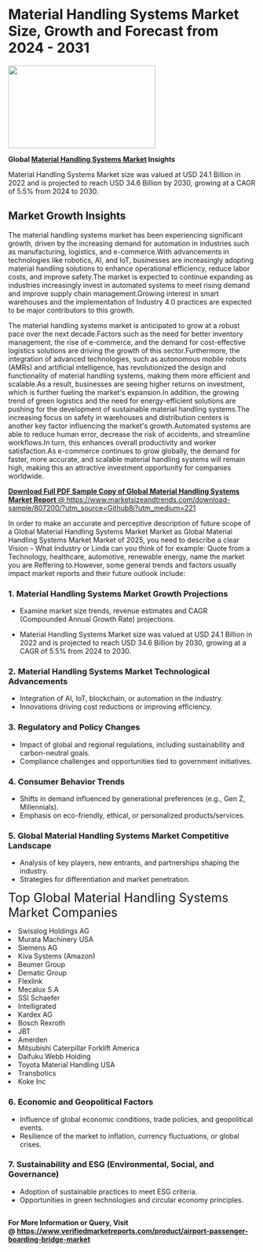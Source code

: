 <H1>Material Handling Systems Market Size, Growth and Forecast from 2024 - 2031</H1><img class="aligncenter size-medium wp-image-584254" src="https://thirdeyenews.in/wp-content/uploads/2024/09/Global-Market-Research-300x168.jpeg" alt="" width="300" height="168" /><p><strong>Global&nbsp;<a href="https://www.marketsizeandtrends.com/download-sample/807200/?utm_source=Github8j?utm_medium=221">Material Handling Systems Market</a> Insights</strong></p><p>Material Handling Systems Market size was valued at USD 24.1 Billion in 2022 and is projected to reach USD 34.6 Billion by 2030, growing at a CAGR of 5.5% from 2024 to 2030.</p><p><h2>Market Growth Insights</h2> <p>The material handling systems market has been experiencing significant growth, driven by the increasing demand for automation in industries such as manufacturing, logistics, and e-commerce.With advancements in technologies like robotics, AI, and IoT, businesses are increasingly adopting material handling solutions to enhance operational efficiency, reduce labor costs, and improve safety.The market is expected to continue expanding as industries increasingly invest in automated systems to meet rising demand and improve supply chain management.Growing interest in smart warehouses and the implementation of Industry 4.0 practices are expected to be major contributors to this growth.</p> <p><a href="#"></a></p> <p>The material handling systems market is anticipated to grow at a robust pace over the next decade.Factors such as the need for better inventory management, the rise of e-commerce, and the demand for cost-effective logistics solutions are driving the growth of this sector.Furthermore, the integration of advanced technologies, such as autonomous mobile robots (AMRs) and artificial intelligence, has revolutionized the design and functionality of material handling systems, making them more efficient and scalable.As a result, businesses are seeing higher returns on investment, which is further fueling the market's expansion.In addition, the growing trend of green logistics and the need for energy-efficient solutions are pushing for the development of sustainable material handling systems.The increasing focus on safety in warehouses and distribution centers is another key factor influencing the market's growth.Automated systems are able to reduce human error, decrease the risk of accidents, and streamline workflows.In turn, this enhances overall productivity and worker satisfaction.As e-commerce continues to grow globally, the demand for faster, more accurate, and scalable material handling systems will remain high, making this an attractive investment opportunity for companies worldwide.<p><a href="#"></p><p><span class=""><strong>Download Full PDF Sample Copy of Global Material Handling Systems Market Report</strong> @ <a href="https://www.marketsizeandtrends.com/download-sample/807200/?utm_source=Github8j?utm_medium=221" target="_blank">https://www.marketsizeandtrends.com/download-sample/807200/?utm_source=Github8j?utm_medium=221</a></span></p><p>In order to make an accurate and perceptive description of future scope of a Global&nbsp;Material Handling Systems Market Market as Global&nbsp;Material Handling Systems Market Market of 2025, you need to describe a clear Vision &ndash; What Industry or Linda can you think of for example: Quote from a Technology, healthcare, automotive, renewable energy, name the market you are Reffering to.However, some general trends and factors usually impact market reports and their future outlook include:</p><h3>1.&nbsp;<strong>Material Handling Systems Market Growth Projections</strong></h3><ul><li>Examine market size trends, revenue estimates and CAGR (Compounded Annual Growth Rate) projections.</li><li><p>Material Handling Systems Market size was valued at USD 24.1 Billion in 2022 and is projected to reach USD 34.6 Billion by 2030, growing at a CAGR of 5.5% from 2024 to 2030.</p></li></ul><h3>2.&nbsp;<strong>Material Handling Systems Market Technological Advancements</strong></h3><ul><li>Integration of AI, IoT, blockchain, or automation in the industry.</li><li>Innovations driving cost reductions or improving efficiency.</li></ul><h3>3.&nbsp;<strong>Regulatory and Policy Changes</strong></h3><ul><li>Impact of global and regional regulations, including sustainability and carbon-neutral goals.</li><li>Compliance challenges and opportunities tied to government initiatives.</li></ul><h3>4.&nbsp;<strong>Consumer Behavior Trends</strong></h3><ul><li>Shifts in demand influenced by generational preferences (e.g., Gen Z, Millennials).</li><li>Emphasis on eco-friendly, ethical, or personalized products/services.</li></ul><h3>5.&nbsp;<strong>Global Material Handling Systems Market Competitive Landscape</strong></h3><ul><li>Analysis of key players, new entrants, and partnerships shaping the industry.</li><li>Strategies for differentiation and market penetration.</li></ul><p data-pm-slice="1 1 []"><span style="color: inherit; font-family: inherit; font-size: 25px;">Top Global Material Handling Systems Market Companies</span></p><div class="" data-test-id=""><p><li>Swisslog Holdings AG</li><li> Murata Machinery USA</li><li> Siemens AG</li><li> Kiva Systems (Amazon)</li><li> Beumer Group</li><li> Dematic Group</li><li> Flexlink</li><li> Mecalux S.A</li><li> SSI Schaefer</li><li> Intelligrated</li><li> Kardex AG</li><li> Bosch Rexroth</li><li> JBT</li><li> Amerden</li><li> Mitsubishi Caterpillar Forklift America</li><li> Daifuku Webb Holding</li><li> Toyota Material Handling USA</li><li> Transbotics</li><li> Koke Inc</li></p></div><h3>6.&nbsp;<strong>Economic and Geopolitical Factors</strong></h3><ul><li>Influence of global economic conditions, trade policies, and geopolitical events.</li><li>Resilience of the market to inflation, currency fluctuations, or global crises.</li></ul><h3>7.&nbsp;<strong>Sustainability and ESG (Environmental, Social, and Governance)</strong></h3><ul><li>Adoption of sustainable practices to meet ESG criteria.</li><li>Opportunities in green technologies and circular economy principles.</li></ul><h2><strong style="font-size: 14px;">For More Information or Query, Visit @&nbsp;</strong><a style="background-color: #ffffff; font-size: 14px;" href="https://www.marketsizeandtrends.com/report/material-handling-systems-market/" target="_blank">https://www.verifiedmarketreports.com/product/airport-passenger-boarding-bridge-market</a></h2>